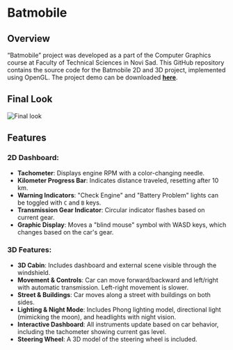 # Batmobile

## Overview
“Batmobile” project was developed as a part of the Computer Graphics course at Faculty of Technical Sciences in Novi Sad. This GitHub repository contains the source code for the Batmobile 2D and 3D project, implemented using OpenGL. The project demo can be downloaded [**here**](https://github.com/MilenaM06/Computer-Graphics/blob/main/BATMOBILE_3D/batmobile_3D_demo.mkv).

## Final Look
![Final look](https://github.com/MilenaM06/Computer-Graphics/blob/main/BATMOBILE_3D/batmobile_3D_gif.gif)

## Features

### 2D Dashboard:
- **Tachometer**: Displays engine RPM with a color-changing needle.
- **Kilometer Progress Bar**: Indicates distance traveled, resetting after 10 km.
- **Warning Indicators**: "Check Engine" and "Battery Problem" lights can be toggled with `C` and `B` keys.
- **Transmission Gear Indicator**: Circular indicator flashes based on current gear.
- **Graphic Display**: Moves a "blind mouse" symbol with WASD keys, which changes based on the car's gear.

### 3D Features:
- **3D Cabin**: Includes dashboard and external scene visible through the windshield.
- **Movement & Controls**: Car can move forward/backward and left/right with automatic transmission. Left-right movement is slower.
- **Street & Buildings**: Car moves along a street with buildings on both sides.
- **Lighting & Night Mode**: Includes Phong lighting model, directional light (mimicking the moon), and headlights with night vision.
- **Interactive Dashboard**: All instruments update based on car behavior, including the tachometer showing current gas level.
- **Steering Wheel**: A 3D model of the steering wheel is included.
